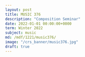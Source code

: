 ```yaml
---
layout: post
title: MUSIC 376
description: "Composition Seminar"
date: 2022-01-01 00:00:00+0000
term: Winter 2022
subject: music
md: /mdf/1221/music376/
image: "/crs_banner/music376.jpg"
draft: true
---
```





